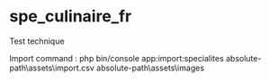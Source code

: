 # spe_culinaire_fr
Test technique

Import command :
php bin/console app:import:specialites absolute-path\assets\import.csv absolute-path\assets\images

